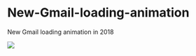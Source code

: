 # New-Gmail-loading-animation
New Gmail loading animation in 2018 

<img src="https://cdn.dribbble.com/users/4874/screenshots/3074660/gmaildribbble.gif">
